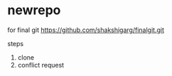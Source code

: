 # newrepo
for final git
https://github.com/shakshigarg/finalgit.git


steps
1. clone
2. conflict request
